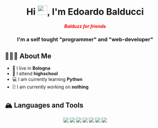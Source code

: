 <h1 align="center">Hi <img src="https://raw.githubusercontent.com/MartinHeinz/MartinHeinz/master/wave.gif" width="30px">, I'm Edoardo Balducci</h1>
<h5 align="center" style="color: red">Balduzz for friends</h5>
<h3 align="center">I'm a self tought "programmer" and "web-developer"</h3>

## 👨🏼‍💻 About Me
- 📍  I live in **Bologna**
- 🏫  I attend **highschool**
- 💻  I am currently learning **Python**
- 🗄  I am currently working on **nothing**

## 🏔 Languages and Tools
<p align="center">
  <a href="https://html.spec.whatwg.org/multipage/"><img src="https://img.icons8.com/color/48/000000/html-5--v1.png"/></a>
  <a href="https://www.w3.org/Style/CSS/Overview.en.html"><img src="https://img.icons8.com/color/48/000000/css3.png"/></a>
  <a href="https://www.javascript.com/"><img src="https://img.icons8.com/color/48/000000/javascript--v1.png"/></a>
  <a href="https://www.python.org/"><img src="https://img.icons8.com/color/48/000000/python--v1.png"/></a>
  <a href="https://getbootstrap.com/"><img src="https://img.icons8.com/color/48/000000/bootstrap.png"/></a>
  <a href="https://www.crummy.com/software/BeautifulSoup/"><img src="https://img.icons8.com/ios/48/000000/ladle.png"/></a>
  <a href="https://code.visualstudio.com/"><img src="https://img.icons8.com/fluency/48/000000/visual-studio.png"/></a>
</p>
